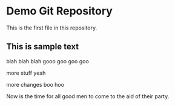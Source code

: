 # Demo Git Repository

This is the first file in this repository.


## This is sample text

blah blah blah 
gooo goo goo goo

<head> </head>

more stuff
yeah

more changes
boo hoo


Now is the time for all good men to come to the aid of their party.
